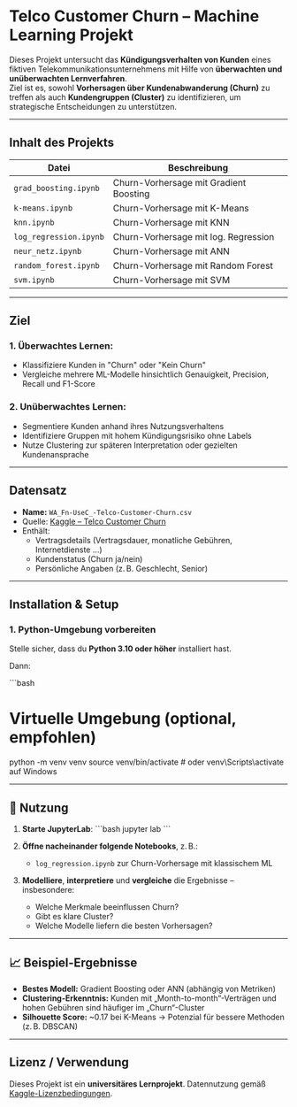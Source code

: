 
# Telco Customer Churn – Machine Learning Projekt

Dieses Projekt untersucht das **Kündigungsverhalten von Kunden** eines fiktiven Telekommunikationsunternehmens mit Hilfe von **überwachten und unüberwachten Lernverfahren**.  
Ziel ist es, sowohl **Vorhersagen über Kundenabwanderung (Churn)** zu treffen als auch **Kundengruppen (Cluster)** zu identifizieren, um strategische Entscheidungen zu unterstützen.

---

## Inhalt des Projekts

| Datei                              | Beschreibung                                      |
|-----------------------------------|--------------------------------------------------|
| `grad_boosting.ipynb`         | Churn-Vorhersage mit Gradient Boosting           |
| `k-means.ipynb`         | Churn-Vorhersage mit  K-Means           |
| `knn.ipynb`         | Churn-Vorhersage mit KNN           |
| `log_regression.ipynb`         | Churn-Vorhersage mit log. Regression           |
| `neur_netz.ipynb`         | Churn-Vorhersage mit ANN           |
| `random_forest.ipynb`         | Churn-Vorhersage mit Random Forest           |
| `svm.ipynb`         | Churn-Vorhersage mit SVM           |

---

## Ziel

### 1. Überwachtes Lernen:
- Klassifiziere Kunden in "Churn" oder "Kein Churn"
- Vergleiche mehrere ML-Modelle hinsichtlich Genauigkeit, Precision, Recall und F1-Score

### 2. Unüberwachtes Lernen:
- Segmentiere Kunden anhand ihres Nutzungsverhaltens
- Identifiziere Gruppen mit hohem Kündigungsrisiko ohne Labels
- Nutze Clustering zur späteren Interpretation oder gezielten Kundenansprache

---

## Datensatz

- **Name:** `WA_Fn-UseC_-Telco-Customer-Churn.csv`  
- Quelle: [Kaggle – Telco Customer Churn](https://www.kaggle.com/datasets/blastchar/telco-customer-churn)  
- Enthält:
  - Vertragsdetails (Vertragsdauer, monatliche Gebühren, Internetdienste …)
  - Kundenstatus (Churn ja/nein)
  - Persönliche Angaben (z. B. Geschlecht, Senior)

---

## Installation & Setup

### 1. Python-Umgebung vorbereiten

Stelle sicher, dass du **Python 3.10 oder höher** installiert hast.

Dann:

\`\`\`bash
# Virtuelle Umgebung (optional, empfohlen)
python -m venv venv
source venv/bin/activate  # oder venv\Scripts\activate auf Windows

---

## 🚀 Nutzung

1. **Starte JupyterLab**:
   \`\`\`bash
   jupyter lab
   \`\`\`

2. **Öffne nacheinander folgende Notebooks**, z. B.:
   - `log_regression.ipynb` zur Churn-Vorhersage mit klassischem ML

3. **Modelliere**, **interpretiere** und **vergleiche** die Ergebnisse – insbesondere:
   - Welche Merkmale beeinflussen Churn?
   - Gibt es klare Cluster?
   - Welche Modelle liefern die besten Vorhersagen?

---

## 📈 Beispiel-Ergebnisse

- **Bestes Modell:** Gradient Boosting oder ANN (abhängig von Metriken)
- **Clustering-Erkenntnis:** Kunden mit „Month-to-month“-Verträgen und hohen Gebühren sind häufiger im „Churn“-Cluster
- **Silhouette Score:** ~0.17 bei K-Means → Potenzial für bessere Methoden (z. B. DBSCAN)

---

## Lizenz / Verwendung

Dieses Projekt ist ein **universitäres Lernprojekt**. Datennutzung gemäß [Kaggle-Lizenzbedingungen](https://www.kaggle.com/datasets/blastchar/telco-customer-churn).
